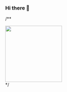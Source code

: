 ### Hi there 👋

/**
<div>
  <img height="180em" src="https://github-readme-stats.vercel.app/api?username=tautorn&count_private=true&show_icons=true"/>
</div>
*/

